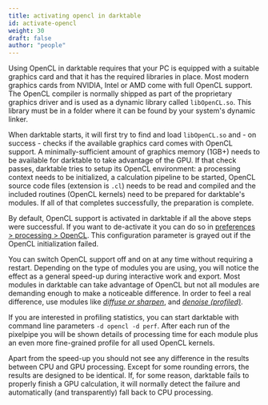 ```yaml
---
title: activating opencl in darktable
id: activate-opencl
weight: 30
draft: false
author: "people"
---
```


Using OpenCL in darktable requires that your PC is equipped with a suitable graphics card and that it has the required libraries in place. Most modern graphics cards from NVIDIA, Intel or AMD come with full OpenCL support. The OpenCL compiler is normally shipped as part of the proprietary graphics driver and is used as a dynamic library called `libOpenCL.so`. This library must be in a folder where it can be found by your system's dynamic linker.

When darktable starts, it will first try to find and load `libOpenCL.so` and - on success - checks if the available graphics card comes with OpenCL support. A minimally-sufficient amount of graphics memory (1GB+) needs to be available for darktable to take advantage of the GPU. If that check passes, darktable tries to setup its OpenCL environment: a processing context needs to be initialized, a calculation pipeline to be started, OpenCL source code files (extension is `.cl`) needs to be read and compiled and the included routines (OpenCL kernels) need to be prepared for darktable's modules. If all of that completes successfully, the preparation is complete.

By default, OpenCL support is activated in darktable if all the above steps were successful. If you want to de-activate it you can do so in [preferences > processing > OpenCL](../../preferences-settings/processing#cpu--gpu--memory). This configuration parameter is grayed out if the OpenCL initialization failed.

You can switch OpenCL support off and on at any time without requiring a restart. Depending on the type of modules you are using, you will notice the effect as a general speed-up during interactive work and export. Most modules in darktable can take advantage of OpenCL but not all modules are demanding enough to make a noticeable difference. In order to feel a real difference, use modules like [_diffuse or sharpen_](../../module-reference/processing-modules/diffuse.md), and [_denoise (profiled)_](../../module-reference/processing-modules/denoise-profiled.md).

If you are interested in profiling statistics, you can start darktable with command line parameters `-d opencl -d perf`. After each run of the pixelpipe you will be shown details of processing time for each module plus an even more fine-grained profile for all used OpenCL kernels.

Apart from the speed-up you should not see any difference in the results between CPU and GPU processing. Except for some rounding errors, the results are designed to be identical. If, for some reason, darktable fails to properly finish a GPU calculation, it will normally detect the failure and automatically (and transparently) fall back to CPU processing.
